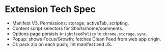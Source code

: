 <!-- status: stub; target: 150+ words -->
<!-- status: stub; target: 150+ words -->

# Extension Tech Spec

- Manifest V3.  Permissions: storage, activeTab, scripting.  
- Content script selectors for Shorts/home/comments.  
- Options page persists `brightfeedPolicy` to `chrome.storage.sync`.  
- Popup: shows Focus/Growth; fetches Clean Feed from web app origin.  
- CI: pack zip on each push; lint manifest and JS.


